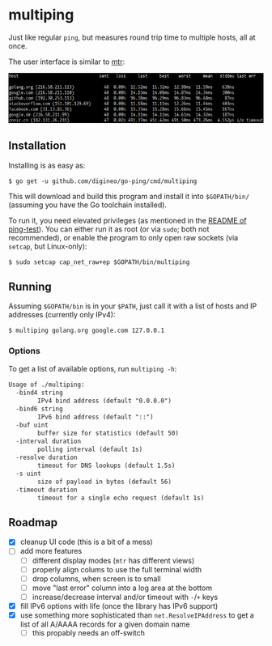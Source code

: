 # multiping

Just like regular `ping`, but measures round trip time to multiple
hosts, all at once.

The user interface is similar to [mtr](https://www.bitwizard.nl/mtr/):

![Screenshot of multiping in action](multiping.png)


## Installation

Installing is as easy as:

```
$ go get -u github.com/digineo/go-ping/cmd/multiping
```

This will download and build this program and install it into `$GOPATH/bin/`
(assuming you have the Go toolchain installed).

To run it, you need elevated privileges (as mentioned in the
[README of ping-test](../ping-test)). You can either run it as root (or
via `sudo`; both not recommended), or enable the program to only open
raw sockets (via `setcap`, but Linux-only):

```
$ sudo setcap cap_net_raw+ep $GOPATH/bin/multiping
```

## Running

Assuming `$GOPATH/bin` is in your `$PATH`, just call it with a list
of hosts and IP addresses (currently only IPv4):

```
$ multiping golang.org google.com 127.0.0.1
```

### Options

To get a list of available options, run `multiping -h`:

```
Usage of ./multiping:
  -bind4 string
    	IPv4 bind address (default "0.0.0.0")
  -bind6 string
    	IPv6 bind address (default "::")
  -buf uint
    	buffer size for statistics (default 50)
  -interval duration
    	polling interval (default 1s)
  -resolve duration
    	timeout for DNS lookups (default 1.5s)
  -s uint
    	size of payload in bytes (default 56)
  -timeout duration
    	timeout for a single echo request (default 1s)
```

## Roadmap

- [x] cleanup UI code (this is a bit of a mess)
- [ ] add more features
  - [ ] different display modes (`mtr` has different views)
  - [ ] properly align colums to use the full terminal width
  - [ ] drop columns, when screen is to small
  - [ ] move "last error" column into a log area at the bottom
  - [ ] increase/decrease interval and/or timeout with `-`/`+` keys
- [x] fill IPv6 options with life (once the library has IPv6 support)
- [x] use something more sophisticated than `net.ResolveIPAddress` to
  get a list of all A/AAAA records for a given domain name
  - [ ] this propably needs an off-switch
